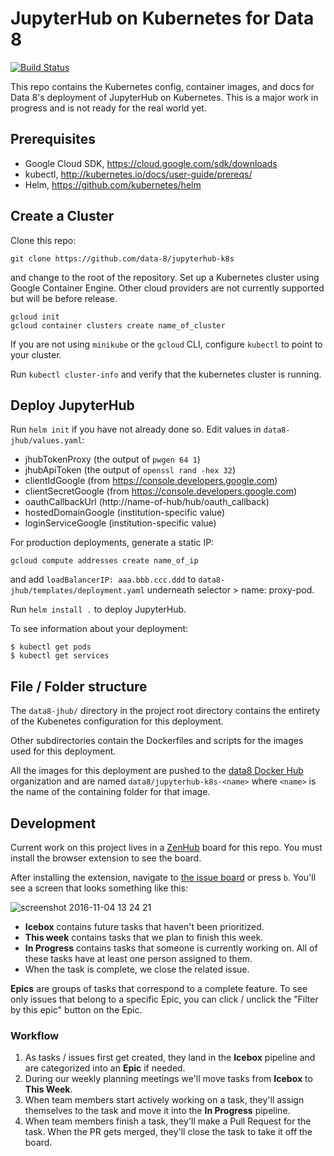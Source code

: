 JupyterHub on Kubernetes for Data 8
=======

[![Build Status](https://travis-ci.org/data-8/jupyterhub-k8s.svg?branch=master)](https://travis-ci.org/data-8/jupyterhub-k8s)

This repo contains the Kubernetes config, container images, and docs for Data
8's deployment of JupyterHub on Kubernetes. This is a major work in progress
and is not ready for the real world yet.

Prerequisites
-------
- Google Cloud SDK, https://cloud.google.com/sdk/downloads
- kubectl, http://kubernetes.io/docs/user-guide/prereqs/
- Helm, https://github.com/kubernetes/helm

Create a Cluster
-------

Clone this repo:

    git clone https://github.com/data-8/jupyterhub-k8s

and change to the root of the repository. Set up a Kubernetes cluster using
Google Container Engine. Other cloud providers are not currently supported
but will be before release.

    gcloud init
    gcloud container clusters create name_of_cluster

If you are not using `minikube` or the `gcloud` CLI, configure `kubectl` to
point to your cluster.

Run `kubectl cluster-info` and verify that the kubernetes cluster is running.

Deploy JupyterHub
-------
Run `helm init` if you have not already done so. Edit values in
`data8-jhub/values.yaml`:

 - jhubTokenProxy (the output of `pwgen 64 1`)
 - jhubApiToken (the output of `openssl rand -hex 32`)
 - clientIdGoogle (from https://console.developers.google.com)
 - clientSecretGoogle (from https://console.developers.google.com)
 - oauthCallbackUrl (http://name-of-hub/hub/oauth_callback)
 - hostedDomainGoogle (institution-specific value)
 - loginServiceGoogle (institution-specific value)

For production deployments, generate a static IP:

    gcloud compute addresses create name_of_ip

and add `loadBalancerIP: aaa.bbb.ccc.ddd` to `data8-jhub/templates/deployment.yaml` 
underneath selector > name: proxy-pod.

Run `helm install .` to deploy JupyterHub.

To see information about your deployment:
```
$ kubectl get pods
$ kubectl get services
```

File / Folder structure
-------

The `data8-jhub/` directory in the project root directory contains the entirety of
the Kubenetes configuration for this deployment.

Other subdirectories contain the Dockerfiles and scripts for the images used for
this deployment.

All the images for this deployment are pushed to the [data8 Docker Hub][]
organization and are named `data8/jupyterhub-k8s-<name>` where `<name>` is the
name of the containing folder for that image.

[data8 Docker Hub]: http://hub.docker.com/r/data8/

Development
-------

Current work on this project lives in a [ZenHub][] board for this repo. You
must install the browser extension to see the board.

After installing the extension, navigate to [the issue board](#boards) or press
`b`. You'll see a screen that looks something like this:

![screenshot 2016-11-04 13 24 21](https://cloud.githubusercontent.com/assets/2468904/20021193/084bb660-a292-11e6-9720-10746f475746.png)

- **Icebox** contains future tasks that haven't been prioritized.
- **This week** contains tasks that we plan to finish this week.
- **In Progress** contains tasks that someone is currently working on. All of
  these tasks have at least one person assigned to them.
- When the task is complete, we close the related issue.

**Epics** are groups of tasks that correspond to a complete feature. To see
only issues that belong to a specific Epic, you can click / unclick the
"Filter by this epic" button on the Epic.

[ZenHub]: https://www.zenhub.com/

### Workflow

1. As tasks / issues first get created, they land in the **Icebox** pipeline
   and are categorized into an **Epic** if needed.
2. During our weekly planning meetings we'll move tasks from **Icebox** to
   **This Week**.
3. When team members start actively working on a task, they'll assign
   themselves to the task and move it into the **In Progress** pipeline.
4. When team members finish a task, they'll make a Pull Request for the task.
   When the PR gets merged, they'll close the task to take it off the board.
